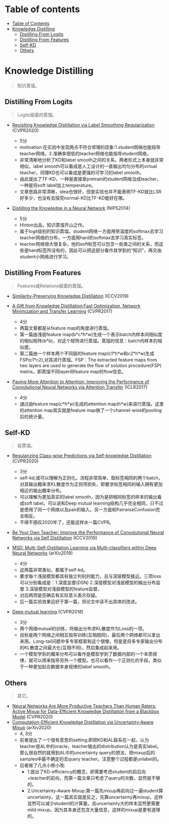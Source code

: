 # Table of contents

- [Table of Contents](#table-of-contents)
- [Knowledge Distilling](#knowledge-distilling)
  - [Distilling From Logits](#distilling-from-logits)
  - [Distilling From Features](#distilling-from-features)
  - [Self-KD](#self-KD)
  - [Others](#others)

# Knowledge Distilling

> 知识蒸馏。

## Distilling From Logits

> Logits层面的蒸馏。

- [Revisiting Knowledge Distillation via Label Smoothing Regularization](https://arxiv.org/abs/1909.11723) (CVPR2020)
    - 5分
    - motivation:在实验中发现两点不符合常理的现象:1.student网络也能指导teacher网络。2.准确率很低的teacher网络也能指导student网络。
    - 非常清晰地分析了KD和label smooth之间的关系。两者形式上本身就非常相似，label smooth可以看成是人工设计的一直输出均匀分布的virtual teacher，同理KD也可以看成是更强的可学习的label smooth。
    - 由此提出了TF-KD，一种是直接拿pretrain的student网络当成teacher，一种是将soft label加上temperature。
    - 文章思路非常清晰，idea也很好，但是实验也并不能表明TF-KD就比LSR好多少，也没有去探究normal-KD比TF-KD能好在哪。

- [Distilling the Knowledge in a Neural Network](https://arxiv.org/abs/1503.02531) (NIPS2014)
    - 5分
    - Hinton出品，知识蒸馏开山之作。
    - 属于logit级别的知识蒸馏。student网络一方面用带温度的softmax去学习teacher网络的分布，一方面用hard的softmax去学习真实标签。
    - teacher网络很大很复杂，他的soft标签可以包含一些类之间的关系，而这些是hard标签所没有的，因此可以把这部分看作其学到的“知识”，再交由student小网络进行学习。

## Distilling From Features

> Features或Relations层面的蒸馏。

- [Similarity-Preserving Knowledge Distillation](https://arxiv.org/abs/1907.09682) (ICCV2019)
- [A Gift from Knowledge Distillation:Fast Optimization, Network Minimization and Transfer Learning](https://openaccess.thecvf.com/content_cvpr_2017/papers/Yim_A_Gift_From_CVPR_2017_paper.pdf) (CVPR2017)
    - 4分
    - 两篇文章都是从feature map的角度进行蒸馏。
    - 第一篇由浅层feature map(b\*c\*h\*w)生成一个表示batch内样本间相似度的相似矩阵(b\*b)，对这个矩阵进行蒸馏。蒸馏的信息：batch内样本的相似度。
    - 第二篇由一个样本两个不同层的feature map(c1\*h\*w和c2\*h\*w)生成FSP(c1\*c2),对其进行蒸馏。FSP：The extracted feature maps from two layers are used to generate the flow of solution procedure(FSP) matrix。即蒸馏不同layer间feature map的flow信息。

- [Paying More Attention to Attention: Improving the Performance of Convolutional Neural Networks via Attention Transfer](https://arxiv.org/abs/1612.03928) (ICLR2017)
    - 4分
    - 通过由feature map(c\*h\*w)生成的attention map(h\*w)来进行蒸馏。这里的attention map其实就是feature map做了一个channel-wise的pooling后的统计量。

## Self-KD

> 自蒸馏。

- [Regularizing Class-wise Predictions via Self-knowledge Distillation](https://arxiv.org/abs/2003.13964) (CVPR2020)
    - 3分
    - self-kd,或可以理解为正则化。流程非常简单，取标签相同的两个batch，对其输出概率求KL散度作为正则项损失，即要求标签相同的输入拥有更加相近的输出概率分布。
    - 可以理解为更加真实的label smooth，因为是把相同标签的样本的输出看成soft label。可以说和Deep mutual learning结构几乎完全相同，只不过是使用了同一个网络以及pair的输入。另一方面和PairwiseConfusion完全相反。
    - 不得不感叹2020年了，还能这样水一篇CVPR。

- [Be Your Own Teacher: Improve the Performance of Convolutional Neural Networks via Self Distillation](https://arxiv.org/abs/1905.08094) (ICCV2019)
- [MSD: Multi-Self-Distillation Learning via Multi-classifiers within Deep Neural Networks](https://arxiv.org/abs/1911.09418) (arXiv2019)
    - 4分
    - 这两篇非常类似，都属于self-kd。
    - 要求每个浅层模型都具有独立判别的能力，且与深层模型接近。三项loss可以分别看成是：1.深度监督(DSN) 2.深层模型对浅层模型的输出分布监督 3.深层模型对浅层模型的feature监督。
    - 对后两项是否确实有实际意义表示存疑。
    - 后一篇实验效果远好于第一篇，但论文中读不出具体的改进。

- [Deep mutual learning](https://arxiv.org/abs/1706.00384) (CVPR2018)
    - 3分
    - 两个网络mutual的训练，将输出分布求KL散度作为Loss的一项。
    - 目标是两个网络之间相互指导训练(互相趋同)，最后两个网络都可以拿出来用。Long-tail问题中多专家框架和这个很像，但是是将多专家输出分布的KL散度之间最大化(互相不同)，然后集成起来用。
    - 一个模型学到的概率分布可以看作是模型学到了数据内部的一个本质规律，就可以用来指导另外一个模型。也可以看作一个正则化的手段，类似于一种更加贴合数据本身规律的label smooth。

## Others
> 其它。

- [Neural Networks Are More Productive Teachers Than Human Raters: Active Mixup for Data-Efficient Knowledge Distillation from a Blackbox Model](https://arxiv.org/abs/2003.13960) (CVPR2020)
- [Computation-Efficient Knowledge Distillation via Uncertainty-Aware Mixup](https://arxiv.org/abs/2012.09413) (arXiv2020)
    - 4, 3分
    - 前者提出了一个很有意思的setting:即把KD和AL联系在一起，认为teacher是AL中的oracle，teacher输出的distribution认为是真实label。那么很自然的就用到AL中的uncertainty query的想法，把mixup后的samples中最不确定的去query teacher。注意整个过程都是unlabel的。
    - 后者做了几点小修小改:
        - 1.提出了KD-efficiency的概念，即需要考虑student的前后向+teacher的前向，而第一篇文章只考虑了query的次数，显然是不够的。
        - 2.Uncertainty-Aware Mixup:第一篇先mixup再前向过一遍student算uncertainty，这一篇其实就是反之，先算uncertainty再mixup，这样显然可以减少student的计算量。且uncertainty大的样本显然更需要mild mixup，因为其本身还包含大量信息，这样的mixup是更有道理的。